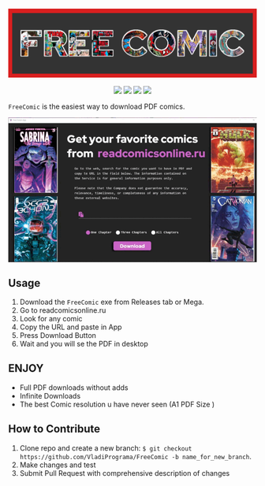 ![stronghold logo](img/BannerFreeComic.png)
<p align="center">
<img width="300" src="https://img.shields.io/badge/plastic-legal-success">
<img width="300" src="https://img.shields.io/github/downloads/VladiPrograma/FreeComic/total?color=Success">
 <img width="300" src="https://img.shields.io/github/repo-size/VladiPrograma/FreeComic"> 
 <img width="300" src="https://img.shields.io/github/followers/VladiPrograma?style=social">
</p>


`FreeComic` is the easiest way to download PDF comics.

<p align="center"><img align="center" alt="GIF" src="https://github.com/VladiPrograma/FreeComic/blob/main/img/Example1.gif?raw=true"/></p>

**Usage**
---

1. Download the `FreeComic` exe from Releases tab or Mega.
2. Go to readcomicsonline.ru
3. Look for any comic 
4. Copy the URL and paste in App
6. Press Download Button
7. Wait and you will se the PDF in desktop


**ENJOY**
---

+ Full PDF downloads without adds 
+ Infinite Downloads
+ The best Comic resolution u have never seen (A1 PDF Size )

**How to Contribute**
---

1. Clone repo and create a new branch: `$ git checkout https://github.com/VladiPrograma/FreeComic -b name_for_new_branch`.
2. Make changes and test
3. Submit Pull Request with comprehensive description of changes
